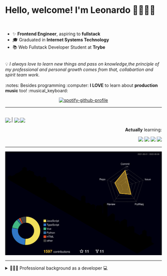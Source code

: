 # Hello, welcome! I'm Leonardo 🌈👨🏽‍💻
<p align="right">
<img src="https://upload.wikimedia.org/wikipedia/en/thumb/0/05/Flag_of_Brazil.svg/1200px-Flag_of_Brazil.svg.png" width=20 height=15 / >
<img src="https://upload.wikimedia.org/wikipedia/commons/2/2b/Bandeira_do_estado_de_S%C3%A3o_Paulo.svg" width=20 height=15 / >
</p>

- ✨ <b>Frontend Engineer</b>, aspiring to <b>fullstack</b>
- 🎓 Graduated in <b>Internet Systems Technology</b>
- 📚 Web Fullstack Developer Student at <b>Trybe</b>
<br>
💡 <i>I always love to learn new things and pass on knowledge,the principle of my professional and personal growth comes from that, collabartion and spirit team work.</i>
<br><br>
:notes: Besides programming :computer:
<b>I LOVE</b> to learn about <b>production music</b> too! :musical_keyboard:

<div align=center>
    
 [![spotify-github-profile](https://spotify-github-profile.vercel.app/api/view?uid=lcds90&cover_image=true&theme=novatorem&bar_color=ac61d2&bar_color_cover=false)](https://spotify-github-profile.vercel.app/api/view?uid=lcds90&redirect=true)
    
</div>

* * *

<br />
    
<div align="left">

<a href="https://lcds.vercel.app/">
   <img align="center" src="https://img.shields.io/badge/Access-Portfolio-purple"/>
</a> |
<a href="https://www.linkedin.com/in/lcds90/">
  <img align="center" src="https://img.shields.io/static/v1?logo=linkedin&label=linkedin&message=lcds90&color=blue&style=for-the-badge"/>
</a>
<a href="mailto:lcds90@gmail.com">
  <img align="center" src="https://img.shields.io/static/v1?&logo=gmail&label=Send&message=Email&color=red&style=for-the-badge" />
</a>   
 
</div>

<div align="right"> 
       
**Actually** learning:
 
<img src="https://badges.aleen42.com/src/vue.svg">
<img src="https://badges.aleen42.com/src/typescript.svg">
<img src="https://badges.aleen42.com/src/node.svg">
<img src="https://badges.aleen42.com/src/jest_1.svg">
</div>

* * *

![](./profile-3d-contrib/profile-night-rainbow.svg)


* * *
       
<details>
       
<summary>👨🏽‍💻 Professional background as a developer 💻</summary>
    
  <div align="justify">


<div align="center">
<a href="https://wakatime.com/@lcds90">
  <img align="center" src="https://github-readme-stats.vercel.app/api/top-langs/?username=lcds90&langs_count=10&theme=gruvbox&layout=compact&include_all_commits=true" width="400px"/>
</a>
<a href="https://wakatime.com/@lcds90">
  <img align="center" width="400px" src="https://github-readme-stats.vercel.app/api/wakatime?username=lcds90&theme=gruvbox&layout=compact"/>
</a>
</div>

<br/>

<div align="center">
    
<a href="https://wakatime.com/@lcds90">
  <img align="center" width="400px" src="https://github-readme-stats.vercel.app/api?username=lcds90&count_private=true&theme=gruvbox"/>
</a>
<!-- <img align="center" width="300px" src="https://github-profile-trophy.vercel.app/?username=lcds90&row=2&column=3&theme=gruvbox"/> -->

<img align="center" width="400px" src="https://github-readme-streak-stats.herokuapp.com/?user=lcds90&theme=dark"/>

</div>

<br />
              
<!--START_SECTION:waka-->
![Code Time](http://img.shields.io/badge/Code%20Time-1%2C834%20hrs-blue)

![Profile Views](http://img.shields.io/badge/Profile%20Views-1-blue)

![Lines of code](https://img.shields.io/badge/From%20Hello%20World%20I%27ve%20Written-1%20Million%20lines%20of%20code-blue)

**🐱 My GitHub Data** 

> 🏆 1,030 Contributions in the Year 2022
 > 
> 📦 655.6 kB Used in GitHub's Storage 
 > 
> 🚫 Not Opted to Hire
 > 
> 📜 80 Public Repositories 
 > 
> 🔑 62 Private Repositories  
 > 
**I'm a Night 🦉** 

```text
🌞 Morning    166 commits    ███░░░░░░░░░░░░░░░░░░░░░░   14.69% 
🌆 Daytime    309 commits    ██████░░░░░░░░░░░░░░░░░░░   27.35% 
🌃 Evening    431 commits    █████████░░░░░░░░░░░░░░░░   38.14% 
🌙 Night      224 commits    █████░░░░░░░░░░░░░░░░░░░░   19.82%

```
📅 **I'm Most Productive on Sunday** 

```text
Monday       145 commits    ███░░░░░░░░░░░░░░░░░░░░░░   12.83% 
Tuesday      156 commits    ███░░░░░░░░░░░░░░░░░░░░░░   13.81% 
Wednesday    90 commits     ██░░░░░░░░░░░░░░░░░░░░░░░   7.96% 
Thursday     122 commits    ██░░░░░░░░░░░░░░░░░░░░░░░   10.8% 
Friday       107 commits    ██░░░░░░░░░░░░░░░░░░░░░░░   9.47% 
Saturday     200 commits    ████░░░░░░░░░░░░░░░░░░░░░   17.7% 
Sunday       310 commits    ██████░░░░░░░░░░░░░░░░░░░   27.43%

```


📊 **This Week I Spent My Time On** 

```text
⌚︎ Time Zone: America/Sao_Paulo

💬 Programming Languages: 
Python                   22 hrs 31 mins      ████████████████░░░░░░░░░   66.74% 
Vue.js                   5 hrs 20 mins       ████░░░░░░░░░░░░░░░░░░░░░   15.82% 
TypeScript               3 hrs 51 mins       ██░░░░░░░░░░░░░░░░░░░░░░░   11.42% 
JSON                     59 mins             ░░░░░░░░░░░░░░░░░░░░░░░░░   2.94% 
Markdown                 34 mins             ░░░░░░░░░░░░░░░░░░░░░░░░░   1.68%

🔥 Editors: 
VS Code                  33 hrs 38 mins      █████████████████████████   100.0%

💻 Operating System: 
Linux                    33 hrs 38 mins      █████████████████████████   100.0%

```

**I Mostly Code in JavaScript** 

```text
JavaScript               46 repos            ████████████░░░░░░░░░░░░░   49.46% 
TypeScript               23 repos            ██████░░░░░░░░░░░░░░░░░░░   24.73% 
Vue                      10 repos            ██░░░░░░░░░░░░░░░░░░░░░░░   10.75% 
HTML                     6 repos             █░░░░░░░░░░░░░░░░░░░░░░░░   6.45% 
C#                       3 repos             ░░░░░░░░░░░░░░░░░░░░░░░░░   3.23%

```


**Timeline**

![Chart not found](https://raw.githubusercontent.com/lcds90/lcds90/main/charts/bar_graph.png) 


 Last Updated on 06/08/2022 18:50:57 UTC
<!--END_SECTION:waka-->
              
              
   </div>
</details>
